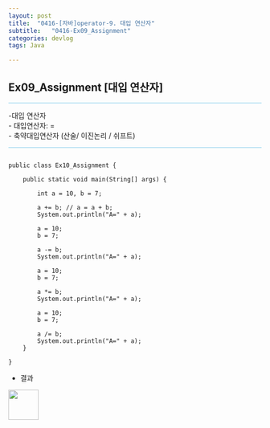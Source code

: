 ```yaml
---
layout: post
title:  "0416-[자바]operator-9. 대입 연산자"
subtitle:   "0416-Ex09_Assignment"
categories: devlog
tags: Java

---
```

## Ex09_Assignment [대입 연산자]
<hr style="height: 1px; background: skyblue; "/>

<p>
-대입 연산자<br>
  - 대입연산자: =<br>
  - 축약대입연산자 (산술/ 이진논리 / 쉬프트)<br>
</p>

<hr style="height: 1px; background: skyblue; "/>

~~~

public class Ex10_Assignment {

	public static void main(String[] args) {

		int a = 10, b = 7;

		a += b; // a = a + b;
		System.out.println("A=" + a);

		a = 10;
		b = 7;

		a -= b;
		System.out.println("A=" + a);

		a = 10;
		b = 7;

		a *= b;
		System.out.println("A=" + a);

		a = 10;
		b = 7;

		a /= b;
		System.out.println("A=" + a);
	}

}

~~~

- 결과

<img style="float: left;" src="https://user-images.githubusercontent.com/49095304/57624066-16ee3980-75cc-11e9-863b-d85a14287515.jpg" width="60">
